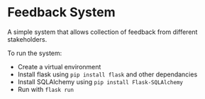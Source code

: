 # Feedback System

A simple system that allows collection of feedback from different stakeholders.

To run the system:
- Create a virtual environment
- Install flask using `pip install flask` and other dependancies
- Install SQLAlchemy using `pip install Flask-SQLAlchemy`
- Run with `flask run`
